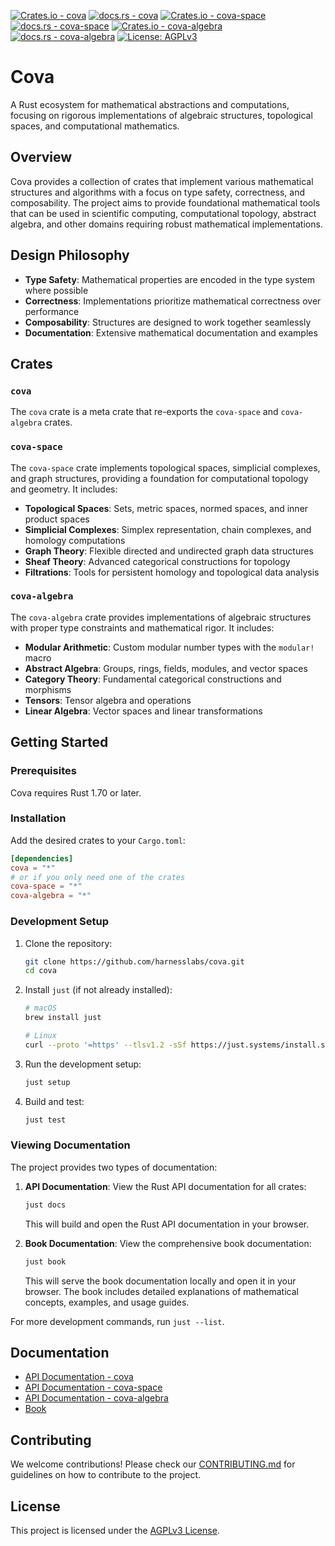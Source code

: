 [![Crates.io - cova](https://img.shields.io/crates/v/cova?label=cova)](https://crates.io/crates/cova)
[![docs.rs - cova](https://img.shields.io/docsrs/cova?label=docs.rs%20cova)](https://docs.rs/cova)
[![Crates.io - cova-space](https://img.shields.io/crates/v/cova-space?label=cova-space)](https://crates.io/crates/cova-space)
[![docs.rs - cova-space](https://img.shields.io/docsrs/cova-space?label=docs.rs%20cova-space)](https://docs.rs/cova-space)
[![Crates.io - cova-algebra](https://img.shields.io/crates/v/cova-algebra?label=cova-algebra)](https://crates.io/crates/cova-algebra)
[![docs.rs - cova-algebra](https://img.shields.io/docsrs/cova-algebra?label=docs.rs%20cova-algebra)](https://docs.rs/cova-algebra)
[![License: AGPLv3](https://img.shields.io/badge/License-AGPL_v3-blue.svg)](https://www.gnu.org/licenses/agpl-3.0)

# Cova

A Rust ecosystem for mathematical abstractions and computations, focusing on rigorous implementations of algebraic structures, topological spaces, and computational mathematics.

## Overview

Cova provides a collection of crates that implement various mathematical structures and algorithms with a focus on type safety, correctness, and composability. The project aims to provide foundational mathematical tools that can be used in scientific computing, computational topology, abstract algebra, and other domains requiring robust mathematical implementations.

## Design Philosophy

- **Type Safety**: Mathematical properties are encoded in the type system where possible
- **Correctness**: Implementations prioritize mathematical correctness over performance
- **Composability**: Structures are designed to work together seamlessly
- **Documentation**: Extensive mathematical documentation and examples

## Crates

### `cova`

The `cova` crate is a meta crate that re-exports the `cova-space` and `cova-algebra` crates.


### `cova-space`

The `cova-space` crate implements topological spaces, simplicial complexes, and graph structures, providing a foundation for computational topology and geometry. It includes:

- **Topological Spaces**: Sets, metric spaces, normed spaces, and inner product spaces
- **Simplicial Complexes**: Simplex representation, chain complexes, and homology computations
- **Graph Theory**: Flexible directed and undirected graph data structures
- **Sheaf Theory**: Advanced categorical constructions for topology
- **Filtrations**: Tools for persistent homology and topological data analysis

### `cova-algebra`

The `cova-algebra` crate provides implementations of algebraic structures with proper type constraints and mathematical rigor. It includes:

- **Modular Arithmetic**: Custom modular number types with the `modular!` macro
- **Abstract Algebra**: Groups, rings, fields, modules, and vector spaces
- **Category Theory**: Fundamental categorical constructions and morphisms
- **Tensors**: Tensor algebra and operations
- **Linear Algebra**: Vector spaces and linear transformations

## Getting Started

### Prerequisites

Cova requires Rust 1.70 or later.

### Installation

Add the desired crates to your `Cargo.toml`:

```toml
[dependencies]
cova = "*"
# or if you only need one of the crates
cova-space = "*"
cova-algebra = "*" 
```

### Development Setup

1. Clone the repository:
   ```bash
   git clone https://github.com/harnesslabs/cova.git
   cd cova
   ```

2. Install `just` (if not already installed):
   ```bash
   # macOS
   brew install just
   
   # Linux
   curl --proto '=https' --tlsv1.2 -sSf https://just.systems/install.sh | bash -s -- --to /usr/local/bin
   ```

3. Run the development setup:
   ```bash
   just setup
   ```

4. Build and test:
   ```bash
   just test
   ```

### Viewing Documentation

The project provides two types of documentation:

1. **API Documentation**: View the Rust API documentation for all crates:
   ```bash
   just docs
   ```
   This will build and open the Rust API documentation in your browser.

2. **Book Documentation**: View the comprehensive book documentation:
   ```bash
   just book
   ```
   This will serve the book documentation locally and open it in your browser. The book includes detailed explanations of mathematical concepts, examples, and usage guides.

For more development commands, run `just --list`.

## Documentation

- [API Documentation - cova](https://docs.rs/cova)
- [API Documentation - cova-space](https://docs.rs/cova-space)
- [API Documentation - cova-algebra](https://docs.rs/cova-algebra)
- [Book](https://book.harnesslabs.xyz)

## Contributing

We welcome contributions! Please check our [CONTRIBUTING.md](CONTRIBUTING.md) for guidelines on how to contribute to the project.

## License

This project is licensed under the [AGPLv3 License](LICENSE).


